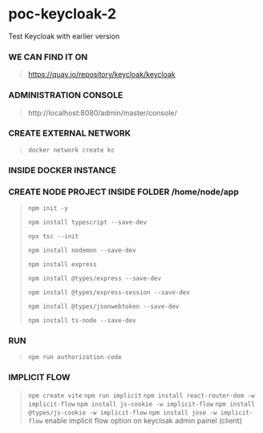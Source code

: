 # poc-keycloak-2
Test Keycloak with earlier version

### WE CAN FIND IT ON
> https://quay.io/repository/keycloak/keycloak

### ADMINISTRATION CONSOLE
> http://localhost:8080/admin/master/console/

### CREATE EXTERNAL NETWORK
> ```docker network create kc```

### INSIDE DOCKER INSTANCE
### CREATE NODE PROJECT INSIDE FOLDER /home/node/app
> ```npm init -y```
>
> ```npm install typescript --save-dev```
>
> ```npx tsc --init```
>
> ```npm install nodemon --save-dev```
>
> ```npm install express```
>
> ```npm install @types/express --save-dev```
>
> ```npm install @types/express-session --save-dev```
>
> ```npm install @types/jsonwebtoken --save-dev```
>
> ```npm install ts-node --save-dev```

### RUN
> ```npm run authorization-code```

### IMPLICIT FLOW
> ```npm create vite```
> ```npm run implicit```
> ```npm install react-router-dom -w implicit-flow```
> ```npm install js-cookie -w implicit-flow```
> ```npm install @types/js-cookie -w implicit-flow```
> ```npm install jose -w implicit-flow```
> enable implicit flow option on keycloak admin painel (client)